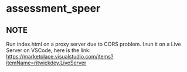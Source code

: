 # assessment_speer

## NOTE
Run index.html on a proxy server due to CORS problem.
I run it on a Live Server on VSCode, here is the link: https://marketplace.visualstudio.com/items?itemName=ritwickdey.LiveServer
